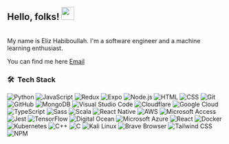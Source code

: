 ## Hello, folks! <img src="https://raw.githubusercontent.com/MartinHeinz/MartinHeinz/master/wave.gif" width="30px">

<br />
My name is Eliz Habiboullah. I'm a software engineer and a machine learning enthusiast.

You can find me here <a href="mailto:eliz4ads@gmail.com" class="footer-link">Email</a>

### 🛠 &nbsp;Tech Stack

<img alt="Python" src="https://img.shields.io/badge/-Python-40bcfc?style=flat-square&logo=python&logoColor=white" />
<img alt="JavaScript" src="https://img.shields.io/badge/-JavaScript-40bcfc?style=flat-square&logo=javascript&logoColor=white" />
<img alt="Redux" src="https://img.shields.io/badge/-Redux-40bcfc?style=flat-square&logo=redux&logoColor=white" />
<img alt="Expo" src="https://img.shields.io/badge/-Expo-40bcfc?style=flat-square&logo=expo&logoColor=white" />
<img alt="Node.js" src="https://img.shields.io/badge/-Node.js-40bcfc?style=flat-square&logo=node.js&logoColor=white" />
<img alt="HTML" src="https://img.shields.io/badge/-HTML-40bcfc?style=flat-square&logo=html5&logoColor=white" />
<img alt="CSS" src="https://img.shields.io/badge/-CSS-40bcfc?style=flat-square&logo=css3&logoColor=white" />
<img alt="Git" src="https://img.shields.io/badge/-Git-40bcfc?style=flat-square&logo=git&logoColor=white" />
<img alt="GitHub" src="https://img.shields.io/badge/-GitHub-40bcfc?style=flat-square&logo=github&logoColor=white" />
<img alt="MongoDB" src="https://img.shields.io/badge/-MongoDB-40bcfc?style=flat-square&logo=mongodb&logoColor=white" />
<img alt="Visual Studio Code" src="https://img.shields.io/badge/-Visual%20Studio%20Code-40bcfc?style=flat-square&logo=visual-studio-code&logoColor=white" />
<img alt="Cloudflare" src="https://img.shields.io/badge/-Cloudflare-40bcfc?style=flat-square&logo=cloudflare&logoColor=white" />
<img alt="Google Cloud" src="https://img.shields.io/badge/-Google%20Cloud-40bcfc?style=flat-square&logo=google-cloud&logoColor=white" />
<img alt="TypeScript" src="https://img.shields.io/badge/-TypeScript-40bcfc?style=flat-square&logo=typescript&logoColor=white" />
<img alt="Sass" src="https://img.shields.io/badge/-Sass-40bcfc?style=flat-square&logo=sass&logoColor=white" />
<img alt="Scala" src="https://img.shields.io/badge/-Scala-40bcfc?style=flat-square&logo=scala&logoColor=white" />
<img alt="React Native" src="https://img.shields.io/badge/-React%20Native-40bcfc?style=flat-square&logo=react&logoColor=white" />
<img alt="AWS" src="https://img.shields.io/badge/-AWS-40bcfc?style=flat-square&logo=amazon-aws&logoColor=white" />
<img alt="Microsoft Access" src="https://img.shields.io/badge/-Microsoft%20Access-40bcfc?style=flat-square&logo=microsoft-access&logoColor=white" />
<img alt="Jest" src="https://img.shields.io/badge/-Jest-40bcfc?style=flat-square&logo=jest&logoColor=white" />
<img alt="TensorFlow" src="https://img.shields.io/badge/-TensorFlow-40bcfc?style=flat-square&logo=tensorflow&logoColor=white" />
<img alt="Digital Ocean" src="https://img.shields.io/badge/-Digital%20Ocean-40bcfc?style=flat-square&logo=digitalocean&logoColor=white" />
<img alt="Microsoft Azure" src="https://img.shields.io/badge/-Microsoft%20Azure-40bcfc?style=flat-square&logo=microsoft-azure&logoColor=white" />
<img alt="React" src="https://img.shields.io/badge/-React-40bcfc?style=flat-square&logo=react&logoColor=white" />
<img alt="Docker" src="https://img.shields.io/badge/-Docker-40bcfc?style=flat-square&logo=docker&logoColor=white" />
<img alt="Kubernetes" src="https://img.shields.io/badge/-Kubernetes-40bcfc?style=flat-square&logo=kubernetes&logoColor=white" />
<img alt="C++" src="https://img.shields.io/badge/-C++-40bcfc?style=flat-square&logo=cplusplus&logoColor=white" />
<img alt="C" src="https://img.shields.io/badge/-C-40bcfc?style=flat-square&logo=c&logoColor=white" />
<img alt="Kali Linux" src="https://img.shields.io/badge/-Kali%20Linux-40bcfc?style=flat-square&logo=kalilinux&logoColor=white" />
<img alt="Brave Browser" src="https://img.shields.io/badge/-Brave%20Browser-40bcfc?style=flat-square&logo=brave&logoColor=white" />
<img alt="Tailwind CSS" src="https://img.shields.io/badge/-Tailwind%20CSS-40bcfc?style=flat-square&logo=tailwindcss&logoColor=white" />
<img alt="NPM" src="https://img.shields.io/badge/-NPM-40bcfc?style=flat-square&logo=npm&logoColor=white" />


<!-- 🔭 I’m currently working on ... -->
<!-- 🌱 I’m currently learning ... -->
<!-- 👯 I’m looking to collaborate on ... -->
<!-- 🤔 I’m looking for help with ... -->
<!-- 💬 Ask me about ... -->
<!-- 📫 How to reach me: ... -->
<!-- 😄 Pronouns: ... -->
<!-- ⚡ Fun fact: ... -->


